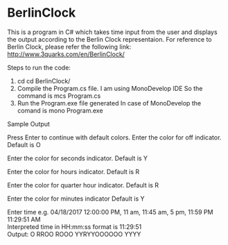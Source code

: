 # BerlinClock
 This is a program in C# which takes time input from the user and displays the output according to the Berlin Clock representaion. For reference to Berlin Clock, please refer the following link:   http://www.3quarks.com/en/BerlinClock/

Steps to run the code:
1) cd cd BerlinClock/
2) Compile the Program.cs file.
I am using MonoDevelop IDE
So the command is
mcs Program.cs
3) Run the Program.exe file generated
In case of MonoDevelop the comand is
mono Program.exe

Sample Output

Press Enter to continue with default colors.
Enter the color for off indicator. Default is O

Enter the color for seconds indicator. Default is Y

Enter the color for hours indicator. Default is R

Enter the color for quarter hour indicator. Default is R

Enter the color for minutes indicator Default is Y

Enter time e.g. 04/18/2017 12:00:00 PM, 11 am, 11:45 am, 5 pm, 11:59 PM
<br>11:29:51 AM
<br>Interpreted time in HH:mm:ss format is 11:29:51
<br>Output: O RROO ROOO YYRYYOOOOOO YYYY 
